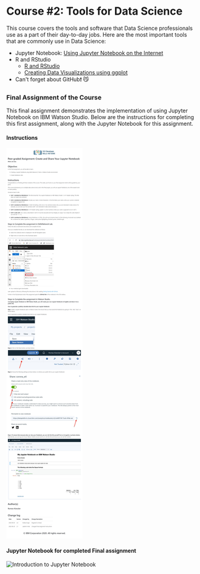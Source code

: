 # Course #2: Tools for Data Science

This course covers the tools and software that Data Science professionals use as a part of their day-to-day jobs. Here are the most important tools that are commonly use in Data Science:

- Jupyter Notebook: [Using Jupyter Notebook on the Internet](https://github.com/collinbashore/IBM-Data-Science-Professional-Certificate/blob/main/02%20-%20Tools%20for%20Data%20Science/Jupyter%20Notebook%20on%20the%20Internet.jpg)
- R and RStudio
  - [R and RStudio](https://github.com/collinbashore/IBM-Data-Science-Professional-Certificate/blob/main/02%20-%20Tools%20for%20Data%20Science/R%20and%20RStudio.jpg)
  - [Creating Data Visualizations using ggplot](https://github.com/collinbashore/IBM-Data-Science-Professional-Certificate/blob/main/02%20-%20Tools%20for%20Data%20Science/Creating%20Data%20Visualizations%20using%20ggplot.jpg)
- Can't forget about GitHub&#10071; &#x1F63C;

### Final Assignment of the Course

This final assignment demonstrates the implementation of using Jupyter Notebook on IBM Watson Studio. Below are the instructions for completing this first assignment, along with the Jupyter Notebook for this assignment.

#### Instructions

![Instructions for Final Assignment](https://github.com/collinbashore/IBM-Data-Science-Professional-Certificate/blob/main/02%20-%20Tools%20for%20Data%20Science/Instructions%20for%20Final%20Assignment%20-%20Intro%20to%20Jupyter%20Notebook%20on%20IBM%20Watson%20Studio.jpg)

#### Jupyter Notebook for completed Final assignment

![Introduction to Jupyter Notebook](https://github.com/collinbashore/IBM-Data-Science-Professional-Certificate/blob/main/02%20-%20Tools%20for%20Data%20Science/Introduction%20to%20Jupyter%20Notebook.ipynb)
